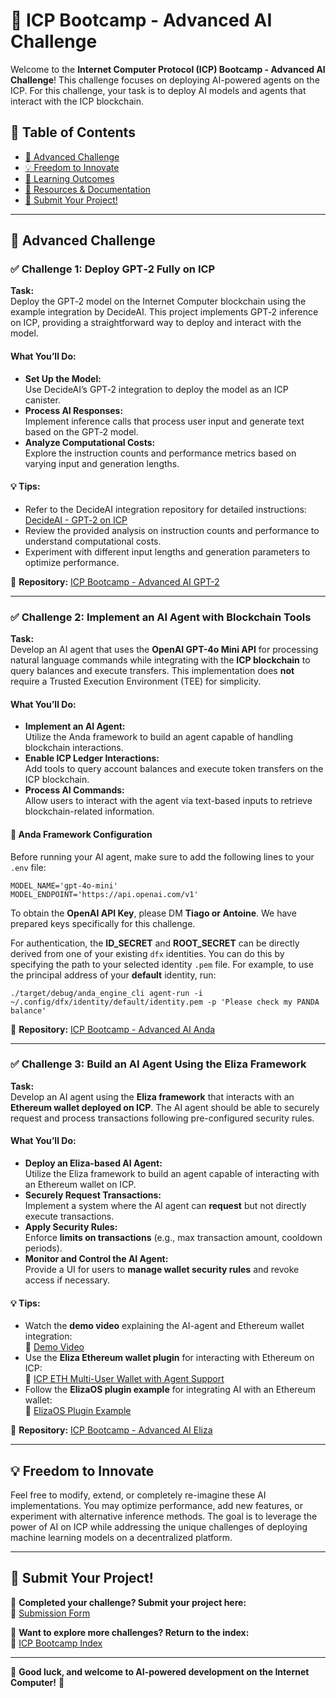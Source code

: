 # 🤖 ICP Bootcamp - Advanced AI Challenge

Welcome to the **Internet Computer Protocol (ICP) Bootcamp - Advanced AI Challenge**! This challenge focuses on deploying AI-powered agents on the ICP. For this challenge, your task is to deploy AI models and agents that interact with the ICP blockchain.

## 📜 Table of Contents

- [🎯 Advanced Challenge](#-advanced-challenge)
- [💡 Freedom to Innovate](#-freedom-to-innovate)
- [📖 Learning Outcomes](#-learning-outcomes)
- [🔗 Resources & Documentation](#-resources--documentation)
- [📩 Submit Your Project!](#-submit-your-project)

---

## 🎯 Advanced Challenge

### ✅ **Challenge 1: Deploy GPT‑2 Fully on ICP**

**Task:**  
Deploy the GPT‑2 model on the Internet Computer blockchain using the example integration by DecideAI. This project implements GPT‑2 inference on ICP, providing a straightforward way to deploy and interact with the model.

#### What You’ll Do:
- **Set Up the Model:**  
  Use DecideAI’s GPT‑2 integration to deploy the model as an ICP canister.
- **Process AI Responses:**  
  Implement inference calls that process user input and generate text based on the GPT‑2 model.
- **Analyze Computational Costs:**  
  Explore the instruction counts and performance metrics based on varying input and generation lengths.

#### 💡 Tips:
- Refer to the DecideAI integration repository for detailed instructions:  
  [DecideAI - GPT‑2 on ICP](https://github.com/decide-ai/decide-ai-ic/tree/main/examples/gpt2)
- Review the provided analysis on instruction counts and performance to understand computational costs.
- Experiment with different input lengths and generation parameters to optimize performance.

🔗 **Repository:** [ICP Bootcamp - Advanced AI GPT-2](https://github.com/pt-icp-hub/ICP-Bootcamp-Advanced-AI-GPT2)

---

### ✅ **Challenge 2: Implement an AI Agent with Blockchain Tools**

**Task:**  
Develop an AI agent that uses the **OpenAI GPT-4o Mini API** for processing natural language commands while integrating with the **ICP blockchain** to query balances and execute transfers. This implementation does **not** require a Trusted Execution Environment (TEE) for simplicity.

#### What You’ll Do:
- **Implement an AI Agent:**  
  Utilize the Anda framework to build an agent capable of handling blockchain interactions.
- **Enable ICP Ledger Interactions:**  
  Add tools to query account balances and execute token transfers on the ICP blockchain.
- **Process AI Commands:**  
  Allow users to interact with the agent via text-based inputs to retrieve blockchain-related information.

#### 🔧 **Anda Framework Configuration**
Before running your AI agent, make sure to add the following lines to your `.env` file:
```
MODEL_NAME='gpt-4o-mini'
MODEL_ENDPOINT='https://api.openai.com/v1'
```
To obtain the **OpenAI API Key**, please DM **Tiago or Antoine**. We have prepared keys specifically for this challenge.

For authentication, the **ID_SECRET** and **ROOT_SECRET** can be directly derived from one of your existing `dfx` identities. You can do this by specifying the path to your selected identity `.pem` file. For example, to use the principal address of your **default** identity, run:
```
./target/debug/anda_engine_cli agent-run -i ~/.config/dfx/identity/default/identity.pem -p 'Please check my PANDA balance'
```

🔗 **Repository:** [ICP Bootcamp - Advanced AI Anda](https://github.com/pt-icp-hub/ICP-Bootcamp-Advanced-AI-Anda)

---

### ✅ **Challenge 3: Build an AI Agent Using the Eliza Framework**

**Task:**  
Develop an AI agent using the **Eliza framework** that interacts with an **Ethereum wallet deployed on ICP**. The AI agent should be able to securely request and process transactions following pre-configured security rules.

#### What You’ll Do:
- **Deploy an Eliza-based AI Agent:**  
  Utilize the Eliza framework to build an agent capable of interacting with an Ethereum wallet on ICP.
- **Securely Request Transactions:**  
  Implement a system where the AI agent can **request** but not directly execute transactions.
- **Apply Security Rules:**  
  Enforce **limits on transactions** (e.g., max transaction amount, cooldown periods).
- **Monitor and Control the AI Agent:**  
  Provide a UI for users to **manage wallet security rules** and revoke access if necessary.

#### 💡 Tips:
- Watch the **demo video** explaining the AI-agent and Ethereum wallet integration:  
  🎥 [Demo Video](https://www.youtube.com/watch?v=Eql_qSas3so)
- Use the **Eliza Ethereum wallet plugin** for interacting with Ethereum on ICP:  
  🔗 [ICP ETH Multi-User Wallet with Agent Support](https://github.com/kristoferlund/ic-eliza-eth-wallet)
- Follow the **ElizaOS plugin example** for integrating AI with an Ethereum wallet:  
  🔗 [ElizaOS Plugin Example](https://github.com/kristoferlund/ic-eliza-eth-wallet-agent)

🔗 **Repository:** [ICP Bootcamp - Advanced AI Eliza](https://github.com/pt-icp-hub/ICP-Bootcamp-Advanced-AI-Eliza)

---

## 💡 Freedom to Innovate

Feel free to modify, extend, or completely re-imagine these AI implementations. You may optimize performance, add new features, or experiment with alternative inference methods. The goal is to leverage the power of AI on ICP while addressing the unique challenges of deploying machine learning models on a decentralized platform.

---

## 📩 Submit Your Project!

🎯 **Completed your challenge? Submit your project here:**  
📢 [Submission Form](https://formyfi.io/form/071b1e15-f475-4696-92d8-3c6cc2980a87)

📌 **Want to explore more challenges? Return to the index:**  
🔗 [ICP Bootcamp Index](https://github.com/pt-icp-hub/ICP-Bootcamp-Index?tab=readme-ov-file)

---

🚀 **Good luck, and welcome to AI-powered development on the Internet Computer!** 🚀
